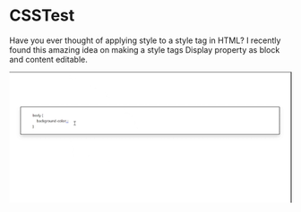 # CSSTest
Have you ever thought of applying style to a style tag in HTML?
I recently found this amazing idea on making a style tags Display property as block and content editable.

<p align='center'><img src='./assets/demo_css_test.gif'/></p>
